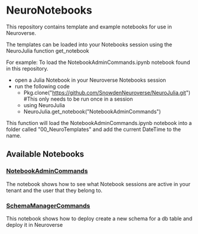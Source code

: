 # NeuroNotebooks

This repository contains template and example notebooks for use in Neuroverse.

The templates can be loaded into your Notebooks session using the NeuroJulia function get_notebook

For example:
To load the NotebookAdminCommands.ipynb notebook found in this repository.

  - open a Julia Notebook in your Neuroverse Notebooks session
  - run the following code
    - Pkg.clone("https://github.com/SnowdenNeuroverse/NeuroJulia.git") #This only needs to be run once in a session
    - using NeuroJulia
    - NeuroJulia.get_notebook("NotebookAdminCommands")

This function will load the NotebookAdminCommands.ipynb notebook into a folder called "00_NeuroTemplates" and add the current DateTime to the name.

## Available Notebooks
### [NotebookAdminCommands](https://github.com/SnowdenNeuroverse/NeuroNotebooks/blob/master/Notebooks/NotebookAdminCommands.ipynb)
The notebook shows how to see what Notebook sessions are active in your tenant and the user that they belong to.

### [SchemaManagerCommands](https://github.com/SnowdenNeuroverse/NeuroNotebooks/blob/master/Notebooks/SchemaManagerCommands.ipynb)
This notebook shows how to deploy create a new schema for a db table and deploy it in Neuroverse
